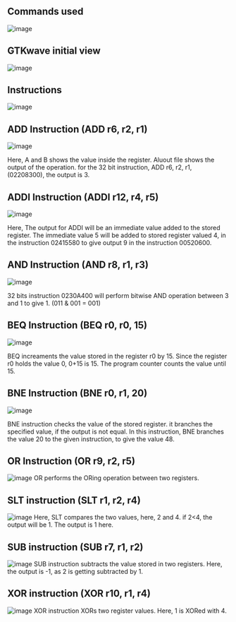 ## Commands used
![image](https://github.com/user-attachments/assets/3eaef369-abfa-487f-b87b-1c3e79cb7d3c)

## GTKwave initial view
![image](https://github.com/user-attachments/assets/9456ea9a-0721-49c7-b5ff-86202b194af6)

## Instructions
![image](https://github.com/user-attachments/assets/d11c8654-73a4-44d8-bcda-df98fa4d86ee)


## ADD Instruction (ADD r6, r2, r1)
![image](https://github.com/user-attachments/assets/36544389-2ab7-4edd-80dd-4a82ba6f9a9a)

Here, A and B shows the value inside the register. Aluout file shows the output of the operation. for the 32 bit instruction, ADD r6, r2, r1, (02208300), the output is 3. 

## ADDI Instruction (ADDI r12, r4, r5)
![image](https://github.com/user-attachments/assets/5bccd5b2-214d-402f-9f3d-89b5f854ccb2)


Here, The output for ADDI will be an immediate value added to the stored register. The immediate value 5 will be added to stored register valued 4, in the instruction 02415580 to give output 9 in the instruction 00520600.

## AND Instruction (AND r8, r1, r3)
![image](https://github.com/user-attachments/assets/1d494043-3121-4350-8ef6-93a60f240493)

32 bits instruction 0230A400 will perform bitwise AND operation between 3 and 1 to give 1. (011 & 001 = 001)

## BEQ Instruction (BEQ r0, r0, 15)
![image](https://github.com/user-attachments/assets/7a4171b3-77d9-46cf-a16c-7b387f722b53)

BEQ increaments the value stored in the register r0 by 15. Since the register r0 holds the value 0, 0+15 is 15. The program counter counts the value until 15.


## BNE Instruction (BNE r0, r1, 20)
![image](https://github.com/user-attachments/assets/57786c6c-e0a2-4044-b10d-847c6be634f4)

BNE instruction checks the value of the stored register. it branches the specified value, if the output is not equal. In this instruction, BNE branches the value 20 to the given instruction, to give the value 48.

## OR Instruction (OR r9, r2, r5)
![image](https://github.com/user-attachments/assets/b78e4633-33fa-4ceb-9021-52710ad2f7ec)
OR performs the ORing operation between two registers. 

## SLT instruction (SLT r1, r2, r4)
![image](https://github.com/user-attachments/assets/a0dfeaca-6ca1-4a92-bb8b-fdfaca50edd7)
Here, SLT compares the two values, here, 2 and 4. if 2<4, the output will be 1. The output is 1 here.

## SUB instruction (SUB r7, r1, r2)
![image](https://github.com/user-attachments/assets/2b8912fb-c93f-4e23-84d2-d2562792dfb3)
SUB instruction subtracts the value stored in two registers. Here, the output is -1, as 2 is getting subtracted by 1.

## XOR instruction (XOR r10, r1, r4)
![image](https://github.com/user-attachments/assets/fa3197bf-1df0-42a3-838c-bcd8b740510e)
XOR instruction XORs two register values. Here, 1 is XORed with 4.















